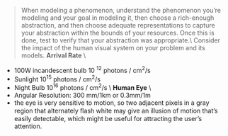 > When modeling a phenomenon, understand the phenomenon you’re modeling and your goal in modeling it, then choose a rich-enough abstraction, and then choose adequate representations to capture your abstraction within the bounds of your resources. Once this is done, test to verify that your abstraction was appropriate.\ 
> Consider the impact of the human visual system on your problem and its models.
**Arrival Rate** \
- 100W incandescent bulb 10 <sup>12</sup> photons / cm<sup>2</sup>/s 
- Sunlight 10<sup>15</sup> photons / cm<sup>2</sup>/s 
- Night Bulb 10<sup>16</sup> photons / cm<sup>2</sup>/s \ 
**Human Eye** \
- Angular Resolution: 300 mm/1km or 0.3mm/1m
- the eye is very sensitive to motion, so two adjacent pixels in a gray region that alternately ﬂash white may give an illusion of motion that’s easily detectable, which might be useful for attracting the user’s attention.


